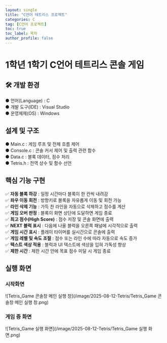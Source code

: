 ```yaml
---
layout: single
title: "C언어 테트리스 프로젝트"
categories: C
tag: [C언어 프로젝트]
toc: true
toc_label: 목차
author_profile: false
---
```


# 1학년 1학기 C언어 테트리스 콘솔 게임 

## 🛠 개발 환경 
● 언어(Language) : C<br/>
● 개발 도구(IDE) : Visual Studio<br/>
● 운영체제(OS) : Windows

## 설계 및 구조
● Main.c : 게임 루프 및 전체 흐름 제어<br/>
● Console.c : 콘솔 커서 제어 및 출력 관련 함수<br/>
● Data.c : 블록 데이터, 점수 처리<br/>
● Tetris.h : 전역 상수 및 함수 선언<br/>

## 핵심 기능 구현
✅ **자동 블록 하강** : 일정 시간마다 블록이 한 칸씩 내려감<br/>
✅ **좌우 이동 회전** : 방향키로 블록을 자유롭게 이동 및 회전 가능<br/>
✅ **라인 삭제 기능** : 가득 찬 라인을 자동으로 삭제하고 점수를 계산<br/>
✅ **게임 오버 판정** : 블록이 화면 상단에 도달하면 게임 종료<br/>
✅ **최고 점수(High Score)** : 점수 저장 및 콘솔 화면에 출력<br/>
✅ **NEXT 블럭 표시** : 다음에 나올 블럭을 오른쪽 패널에 시각적으로 출력<br/>
✅ **게임 시간 표시** : 플레이 타이머를 실시간으로 콘솔에 출력<br/>
✅ **게임 레벨 및 속도 조절** : 점수 또는 라인 수에 따라 자동으로 속도 증가<br/>
✅ **텍스트 색상 적용** : 블럭과 UI 텍스트에 색상을 입혀 가독성 향상<br/>
✅ **제한 시간** : 제한 시간 안에 목표 점수 미달 시 게임 종료

## 실행 화면

### 시작화면

![Tetris_Game 콘솔창 메인 실행 창](/image/2025-08-12-Tetris/Tetris_Game 콘솔창 메인 실행 창.png)

### 게임 중 화면

![Tetris_Game 실행 화면](/image/2025-08-12-Tetris/Tetris_Game 실행 화면.png)
